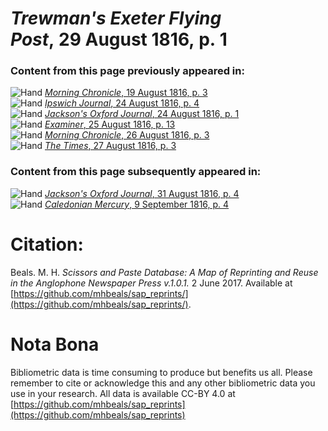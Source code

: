 # *Trewman's Exeter Flying Post*, 29 August 1816, p. 1  
  
### Content from this page previously appeared in:  
![Hand](http://scissorsandpaste.net/wp-content/uploads/2017/06/smallhandpointer.png) [*Morning Chronicle*, 19 August 1816, p. 3](https://mhbeals.github.io/sap_html/Morning-Chronicle/Morning-Chronicle-19-August-1816-p-3)  
![Hand](http://scissorsandpaste.net/wp-content/uploads/2017/06/smallhandpointer.png) [*Ipswich Journal*, 24 August 1816, p. 4](https://mhbeals.github.io/sap_html/Ipswich-Journal/Ipswich-Journal-24-August-1816-p-4)  
![Hand](http://scissorsandpaste.net/wp-content/uploads/2017/06/smallhandpointer.png) [*Jackson's Oxford Journal*, 24 August 1816, p. 1](https://mhbeals.github.io/sap_html/Jackson's-Oxford-Journal/Jackson's-Oxford-Journal-24-August-1816-p-1)  
![Hand](http://scissorsandpaste.net/wp-content/uploads/2017/06/smallhandpointer.png) [*Examiner*, 25 August 1816, p. 13](https://mhbeals.github.io/sap_html/Examiner/Examiner-25-August-1816-p-13)  
![Hand](http://scissorsandpaste.net/wp-content/uploads/2017/06/smallhandpointer.png) [*Morning Chronicle*, 26 August 1816, p. 3](https://mhbeals.github.io/sap_html/Morning-Chronicle/Morning-Chronicle-26-August-1816-p-3)  
![Hand](http://scissorsandpaste.net/wp-content/uploads/2017/06/smallhandpointer.png) [*The Times*, 27 August 1816, p. 3](https://mhbeals.github.io/sap_html/The-Times/The-Times-27-August-1816-p-3)  
  
### Content from this page subsequently appeared in:  
![Hand](http://scissorsandpaste.net/wp-content/uploads/2017/06/smallhandpointer.png) [*Jackson's Oxford Journal*, 31 August 1816, p. 4](https://mhbeals.github.io/sap_html/Jackson's-Oxford-Journal/Jackson's-Oxford-Journal-31-August-1816-p-4)  
![Hand](http://scissorsandpaste.net/wp-content/uploads/2017/06/smallhandpointer.png) [*Caledonian Mercury*, 9 September 1816, p. 4](https://mhbeals.github.io/sap_html/Caledonian-Mercury/Caledonian-Mercury-9-September-1816-p-4)  


# Citation: 

Beals. M. H. *Scissors and Paste Database: A Map of Reprinting and Reuse in the Anglophone Newspaper Press v.1.0.1.* 2 June 2017. Available at [https://github.com/mhbeals/sap_reprints/](https://github.com/mhbeals/sap_reprints/). 

# Nota Bona

Bibliometric data is time consuming to produce but benefits us all. Please remember to cite or acknowledge this and any other bibliometric data you use in your research. All data is available CC-BY 4.0 at [https://github.com/mhbeals/sap_reprints](https://github.com/mhbeals/sap_reprints)